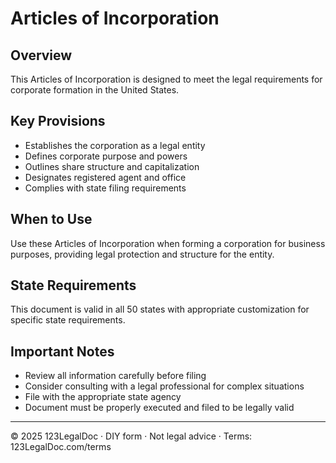# Articles of Incorporation

## Overview
This Articles of Incorporation is designed to meet the legal requirements for corporate formation in the United States.

## Key Provisions
- Establishes the corporation as a legal entity
- Defines corporate purpose and powers
- Outlines share structure and capitalization
- Designates registered agent and office
- Complies with state filing requirements

## When to Use
Use these Articles of Incorporation when forming a corporation for business purposes, providing legal protection and structure for the entity.

## State Requirements
This document is valid in all 50 states with appropriate customization for specific state requirements.

## Important Notes
- Review all information carefully before filing
- Consider consulting with a legal professional for complex situations
- File with the appropriate state agency
- Document must be properly executed and filed to be legally valid

---
© 2025 123LegalDoc · DIY form · Not legal advice · Terms: 123LegalDoc.com/terms

